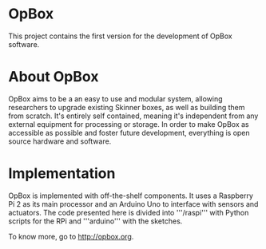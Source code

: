 # OpBox
This project contains the first version for the development of OpBox software.

# About OpBox
OpBox aims to be a an easy to use and modular system, allowing researchers to upgrade existing Skinner boxes, as well as building them from scratch. It's entirely self contained, meaning it's independent from any external equipment for processing or storage. In order to make OpBox as accessible as possible and foster future development, everything is open source hardware and software.

# Implementation
OpBox is implemented with off-the-shelf components. It uses a Raspberry Pi 2 as its main processor and an Arduino Uno to interface with sensors and actuators. The code presented here is divided into '''/raspi''' with Python scripts for the RPi and '''arduino''' with the sketches.

To know more, go to http://opbox.org.
